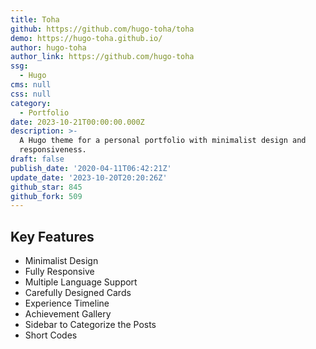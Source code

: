 ```yaml
---
title: Toha
github: https://github.com/hugo-toha/toha
demo: https://hugo-toha.github.io/
author: hugo-toha
author_link: https://github.com/hugo-toha
ssg:
  - Hugo
cms: null
css: null
category:
  - Portfolio
date: 2023-10-21T00:00:00.000Z
description: >-
  A Hugo theme for a personal portfolio with minimalist design and
  responsiveness.
draft: false
publish_date: '2020-04-11T06:42:21Z'
update_date: '2023-10-20T20:20:26Z'
github_star: 845
github_fork: 509
---
```


## Key Features

- Minimalist Design
- Fully Responsive
- Multiple Language Support
- Carefully Designed Cards
- Experience Timeline
- Achievement Gallery
- Sidebar to Categorize the Posts
- Short Codes
